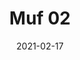 ---
title: "Muf 02"
image_primary: "img/Muf-02.jpg"
description: "MUF%20collection%20consists%20of%20two%20%A0table%20lamps%20available%20in%20two%20different%20sizes%20with%203%20lighting%20positions.%20The%20base%20made%20in%20opal%20glass%20has%20an%20inner%20light%20and%20it%20offers%20a%20nice%20company%20light%20when%20only%20the%20body%20is%20on.%20We%20offer%20different%20options%20for%20the%20shade%3A%20ribbon%2C%20natural%20fabrics%20or%20double%20mesh%20shades.%20The%20light%20efficency%20will%20be%20greater%20or%20lesser%20depending%20on%20the%20%A0material%20we%20choose%20for%20the%20shade%20%2C%20but%20all%20finishes%20will%20look%20good%20and%20offer%20a%20nice%20light.%0A%0A"
designer: "Joana Bover"
tags: 
  - "Bover"
  - "Indoor"
  - "Table"
  - "Indoor Lamps"
href: "https://www.bover.es/en/lamp/muf-02/"
category: "indoor-lamps"
subtitle: ""
manufacturer: "Bover"
slug: "/manufacturers/bover/indoor-lamps/joana-bover-muf-02"
date: "2021-02-17"
---